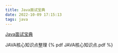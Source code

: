 ```yaml
---
title: Java面试宝典
date: 2022-10-09 17:15:13
tags: java
---
```

[Java面试宝典](https://www.nowcoder.com/tutorial/94/4206176d637541fa92c784a4f547e979)

JAVA核心知识点整理<!--more-->
{% pdf  JAVA核心知识点.pdf %}